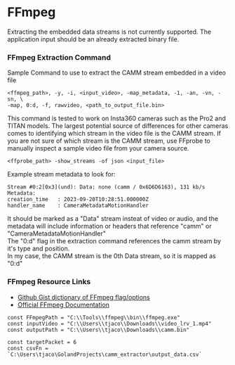 # FFmpeg
Extracting the embedded data streams is not currently supported. The application input
should be an already extracted binary file.

### FFmpeg Extraction Command
Sample Command to use to extract the CAMM stream embedded in a video file

```shell
<ffmpeg_path>, -y, -i, <input_video>, -map_metadata, -1, -an, -vn, -sn, \
-map, 0:d, -f, rawvideo, <path_to_output_file.bin>
```
This command is tested to work on Insta360 cameras such as the Pro2 and TITAN models.
The largest potential source of differences for other cameras comes to identifying which stream in the video file
is the CAMM stream. If you are not sure of which stream is the CAMM stream, use FFprobe to manually inspect a sample
video file from your camera source.


```shell
<ffprobe_path> -show_streams -of json <input_file>
```

Example stream metadata to look for:
```
Stream #0:2[0x3](und): Data: none (camm / 0x6D6D6163), 131 kb/s
Metadata:
creation_time   : 2023-09-20T10:28:51.000000Z
handler_name    : CameraMetadataMotionHandler
```
It should be marked as a "Data" stream insteat of video or audio, and the metadata will include information or headers
that reference "camm" or "CameraMetadataMotionHandler"  
The "0:d" flag in the extraction command references the camm stream by it's type and position.   
In my case, the CAMM stream is the 0th Data stream, so it is mapped as "0:d"


### FFmpeg Resource Links
- [Github Gist dictionary of FFmpeg flag/options](https://gist.github.com/tayvano/6e2d456a9897f55025e25035478a3a50)
- [Official FFmpeg Documentation](https://ffmpeg.org/ffmpeg.html)




```
const FFmpegPath = "C:\\Tools\\ffmpeg\\bin\\ffmpeg.exe"
const inputVideo = "C:\\Users\\tjaco\\Downloads\\video_lrv_1.mp4"
const outputPath = "C:\\Users\\tjaco\\Downloads\\camm.bin"

const targetPacket = 6
const csvFn = `C:\Users\tjaco\GolandProjects\camm_extractor\output_data.csv`
```
